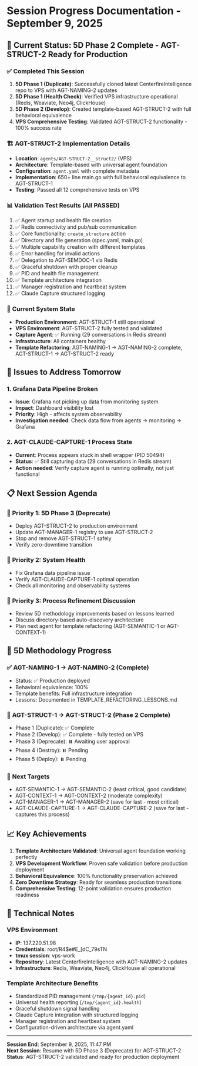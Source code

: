 # Session Progress Documentation - September 9, 2025

## 🎯 **Current Status: 5D Phase 2 Complete - AGT-STRUCT-2 Ready for Production**

### ✅ **Completed This Session**
1. **5D Phase 1 (Duplicate)**: Successfully cloned latest CenterfireIntelligence repo to VPS with AGT-NAMING-2 updates
2. **5D Phase 1 (Health Check)**: Verified VPS infrastructure operational (Redis, Weaviate, Neo4j, ClickHouse)
3. **5D Phase 2 (Develop)**: Created template-based AGT-STRUCT-2 with full behavioral equivalence
4. **VPS Comprehensive Testing**: Validated AGT-STRUCT-2 functionality - 100% success rate

### 🏗️ **AGT-STRUCT-2 Implementation Details**
- **Location**: `agents/AGT-STRUCT-2__struct2/` (VPS)
- **Architecture**: Template-based with universal agent foundation
- **Configuration**: `agent.yaml` with complete metadata
- **Implementation**: 650+ line main.go with full behavioral equivalence to AGT-STRUCT-1
- **Testing**: Passed all 12 comprehensive tests on VPS

### 📊 **Validation Test Results (All PASSED)**
1. ✅ Agent startup and health file creation
2. ✅ Redis connectivity and pub/sub communication  
3. ✅ Core functionality: `create_structure` action
4. ✅ Directory and file generation (spec.yaml, main.go)
5. ✅ Multiple capability creation with different templates
6. ✅ Error handling for invalid actions
7. ✅ Delegation to AGT-SEMDOC-1 via Redis
8. ✅ Graceful shutdown with proper cleanup
9. ✅ PID and health file management
10. ✅ Template architecture integration
11. ✅ Manager registration and heartbeat system
12. ✅ Claude Capture structured logging

### 🔧 **Current System State**
- **Production Environment**: AGT-STRUCT-1 still operational
- **VPS Environment**: AGT-STRUCT-2 fully tested and validated
- **Capture Agent**: ✅ Running (29 conversations in Redis stream)
- **Infrastructure**: All containers healthy
- **Template Refactoring**: AGT-NAMING-1 → AGT-NAMING-2 complete, AGT-STRUCT-1 → AGT-STRUCT-2 ready

## 🚨 **Issues to Address Tomorrow**

### 1. **Grafana Data Pipeline Broken**
- **Issue**: Grafana not picking up data from monitoring system
- **Impact**: Dashboard visibility lost
- **Priority**: High - affects system observability
- **Investigation needed**: Check data flow from agents → monitoring → Grafana

### 2. **AGT-CLAUDE-CAPTURE-1 Process State**
- **Current**: Process appears stuck in shell wrapper (PID 50494)
- **Status**: ✅ Still capturing data (29 conversations in Redis stream)
- **Action needed**: Verify capture agent is running optimally, not just functional

## 📋 **Next Session Agenda**

### 🎯 **Priority 1: 5D Phase 3 (Deprecate)**
- Deploy AGT-STRUCT-2 to production environment
- Update AGT-MANAGER-1 registry to use AGT-STRUCT-2
- Stop and remove AGT-STRUCT-1 safely
- Verify zero-downtime transition

### 🎯 **Priority 2: System Health**
- Fix Grafana data pipeline issue
- Verify AGT-CLAUDE-CAPTURE-1 optimal operation
- Check all monitoring and observability systems

### 🎯 **Priority 3: Process Refinement Discussion**
- Review 5D methodology improvements based on lessons learned
- Discuss directory-based auto-discovery architecture
- Plan next agent for template refactoring (AGT-SEMANTIC-1 or AGT-CONTEXT-1)

## 🔄 **5D Methodology Progress**

### ✅ **AGT-NAMING-1 → AGT-NAMING-2** (Complete)
- Status: ✅ Production deployed
- Behavioral equivalence: 100%
- Template benefits: Full infrastructure integration
- Lessons: Documented in TEMPLATE_REFACTORING_LESSONS.md

### 🎯 **AGT-STRUCT-1 → AGT-STRUCT-2** (Phase 2 Complete)
- Phase 1 (Duplicate): ✅ Complete
- Phase 2 (Develop): ✅ Complete - fully tested on VPS
- Phase 3 (Deprecate): ⏸️ Awaiting user approval
- Phase 4 (Destroy): ⏸️ Pending
- Phase 5 (Deploy): ⏸️ Pending

### 📅 **Next Targets**
- AGT-SEMANTIC-1 → AGT-SEMANTIC-2 (least critical, good candidate)
- AGT-CONTEXT-1 → AGT-CONTEXT-2 (moderate complexity)
- AGT-MANAGER-1 → AGT-MANAGER-2 (save for last - most critical)
- AGT-CLAUDE-CAPTURE-1 → AGT-CLAUDE-CAPTURE-2 (save for last - captures this process)

## 📈 **Key Achievements**

1. **Template Architecture Validated**: Universal agent foundation working perfectly
2. **VPS Development Workflow**: Proven safe validation before production deployment  
3. **Behavioral Equivalence**: 100% functionality preservation achieved
4. **Zero Downtime Strategy**: Ready for seamless production transitions
5. **Comprehensive Testing**: 12-point validation ensures production readiness

## 🔧 **Technical Notes**

### **VPS Environment**
- **IP**: 137.220.51.98
- **Credentials**: root/R4$e#E_[dC_79sTN  
- **tmux session**: vps-work
- **Repository**: Latest CenterfireIntelligence with AGT-NAMING-2 updates
- **Infrastructure**: Redis, Weaviate, Neo4j, ClickHouse all operational

### **Template Architecture Benefits**
- Standardized PID management (`/tmp/{agent_id}.pid`)
- Universal health reporting (`/tmp/{agent_id}.health`)
- Graceful shutdown signal handling
- Claude Capture integration with structured logging
- Manager registration and heartbeat system
- Configuration-driven architecture via agent.yaml

---

**Session End**: September 9, 2025, 11:47 PM  
**Next Session**: Resume with 5D Phase 3 (Deprecate) for AGT-STRUCT-2  
**Status**: AGT-STRUCT-2 validated and ready for production deployment